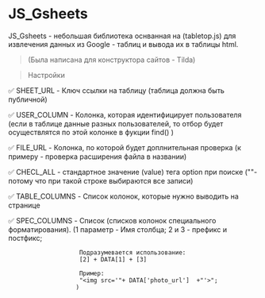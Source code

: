 # JS_Gsheets

JS_Gsheets - небольшая библиотека оснванная на (tabletop.js)
для извлечения данных из Google - таблиц и вывода их в таблицы html.

>(Была написана для конструктора сайтов - Tilda)

> Настройки
    
:white_check_mark: SHEET_URL - Ключ ссылки на таблицу (таблица должна быть публичной)

:white_check_mark: USER_COLUMN - Колонка, которая идентифицирует пользователя (если
                      в таблице данные разных пользователей, то отбор будет
                      осуществлятся по этой колонке в фукции find() )

:white_check_mark: FILE_URL - Колонка, по которой будет доплнительная проверка
                   (к примеру - проверка расширения файла в названии)

:white_check_mark: CHECL_ALL - стандартное значение (value) тега option при поиске
                    (""-потому что при такой строке выбираются все записи)

:white_check_mark: TABLE_COLUMNS - Список колонок, которые нужно выводить на странице

:white_check_mark: SPEC_COLUMNS - Список (списков колонок специального форматирования).
                       (1 параметр - Имя столбца; 
                        2 и 3 - префикс и постфикс;

                        Подразумевается использование:
                        [2] + DATA[1] + [3]

                        Пример:
                        "<img src='"+ DATA['photo_url']  +"'>";
                       )          